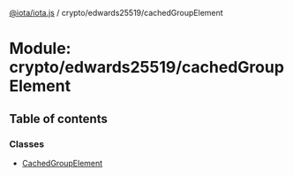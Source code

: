 [@iota/iota.js](../README.md) / crypto/edwards25519/cachedGroupElement

# Module: crypto/edwards25519/cachedGroupElement

## Table of contents

### Classes

- [CachedGroupElement](../classes/crypto/edwards25519/cachedgroupelement.cachedgroupelement.md)
